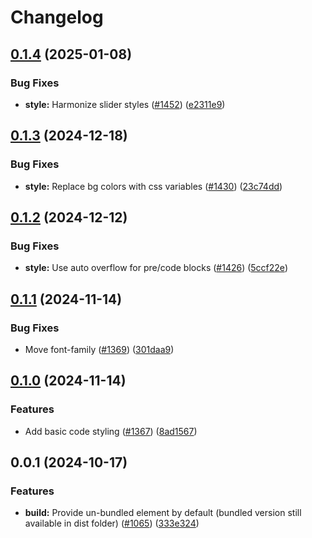 # Changelog

## [0.1.4](https://github.com/EOX-A/EOxElements/compare/elements-utils-v0.1.3...elements-utils-v0.1.4) (2025-01-08)


### Bug Fixes

* **style:** Harmonize slider styles ([#1452](https://github.com/EOX-A/EOxElements/issues/1452)) ([e2311e9](https://github.com/EOX-A/EOxElements/commit/e2311e985fa5999e89c18a54c8a45a5cffaacdec))

## [0.1.3](https://github.com/EOX-A/EOxElements/compare/elements-utils-v0.1.2...elements-utils-v0.1.3) (2024-12-18)


### Bug Fixes

* **style:** Replace bg colors with css variables ([#1430](https://github.com/EOX-A/EOxElements/issues/1430)) ([23c74dd](https://github.com/EOX-A/EOxElements/commit/23c74ddf58af3f148f475070dbe8eb000068ac79))

## [0.1.2](https://github.com/EOX-A/EOxElements/compare/elements-utils-v0.1.1...elements-utils-v0.1.2) (2024-12-12)


### Bug Fixes

* **style:** Use auto overflow for pre/code blocks ([#1426](https://github.com/EOX-A/EOxElements/issues/1426)) ([5ccf22e](https://github.com/EOX-A/EOxElements/commit/5ccf22e2aa148957d3c2ff2c8209d04b42807ddd))

## [0.1.1](https://github.com/EOX-A/EOxElements/compare/elements-utils-v0.1.0...elements-utils-v0.1.1) (2024-11-14)


### Bug Fixes

* Move font-family ([#1369](https://github.com/EOX-A/EOxElements/issues/1369)) ([301daa9](https://github.com/EOX-A/EOxElements/commit/301daa9ccfaff0599731997568a515aceb2dd1fe))

## [0.1.0](https://github.com/EOX-A/EOxElements/compare/elements-utils-v0.0.1...elements-utils-v0.1.0) (2024-11-14)


### Features

* Add basic code styling ([#1367](https://github.com/EOX-A/EOxElements/issues/1367)) ([8ad1567](https://github.com/EOX-A/EOxElements/commit/8ad156777695ee3165db0691099f20d61c8ab33b))

## 0.0.1 (2024-10-17)


### Features

* **build:** Provide un-bundled element by default (bundled version still available in dist folder) ([#1065](https://github.com/EOX-A/EOxElements/issues/1065)) ([333e324](https://github.com/EOX-A/EOxElements/commit/333e324def0354992fadd4640fc2ee9b72a545b4))
